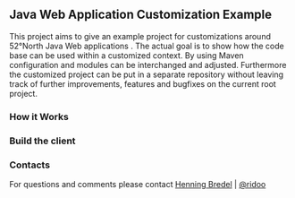 ## Java Web Application Customization Example
This project aims to give an example project for customizations around 52°North Java Web applications . The actual goal is to show how the code base can be used within a customized context. By using Maven configuration and modules can be interchanged and adjusted. Furthermore the customized project can be put in a separate repository without leaving track of further improvements, features and bugfixes on the current root project.

### How it Works


### Build the client


### Contacts

For questions and comments please contact [Henning Bredel](mailto:h.bredel@52north.org) | [@ridoo](https://github.com/ridoo)
